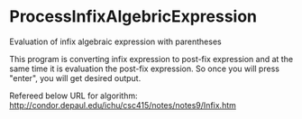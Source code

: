 # ProcessInfixAlgebricExpression

Evaluation of infix algebraic expression with parentheses

This program is converting infix expression to post-fix expression and at the same time it is evaluation the post-fix expression. So once you will press "enter", you will get desired output.

Refereed below URL for algorithm:
http://condor.depaul.edu/ichu/csc415/notes/notes9/Infix.htm
